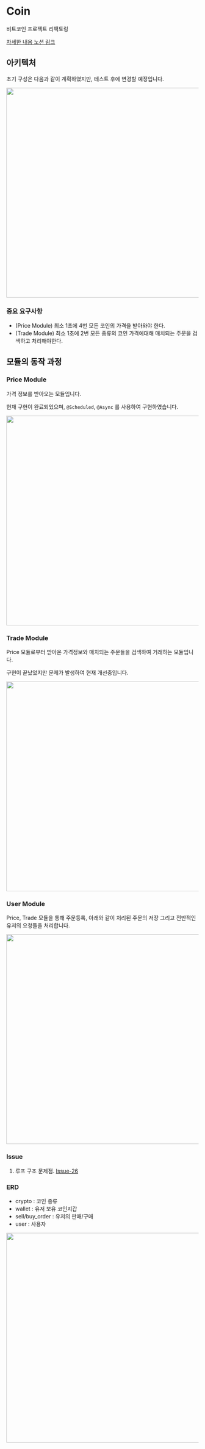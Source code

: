 # Coin
비트코인 프로젝트 리팩토링

[자세한 내용 노션 링크](https://sungwon9.notion.site/Coin-8724855a1d8a45a38b4d693734be0144?pvs=4)

## 아키텍처
초기 구성은 다음과 같이 계획하였지만, 테스트 후에 변경할 예정입니다.

<img src="https://github.com/O0oO0Oo/Coin/assets/110446760/659c74bc-0e7e-4e40-8226-2c54e71c30ca" width="550">

### 중요 요구사항
- (Price Module) 최소 1초에 4번 모든 코인의 가격을 받아와야 한다.
- (Trade Module) 최소 1초에 2번 모든 종류의 코인 가격에대해 매치되는 주문을 검색하고 처리해야한다.

## 모듈의 동작 과정

### Price Module
가격 정보를 받아오는 모듈입니다.

현재 구현이 완료되었으며, ```@Scheduled```, ```@Async``` 를 사용하여 구현하였습니다.

<img src="https://github.com/O0oO0Oo/Coin/assets/110446760/89d51550-b664-402f-98e6-8187369c0463" width="550">

### Trade Module
Price 모듈로부터 받아온 가격정보와 매치되는 주문들을 검색하여 거래하는 모듈입니다.

구현이 끝났었지만 문제가 발생하여 현재 개선중입니다. 

<img src="https://github.com/O0oO0Oo/Coin/assets/110446760/523c1bf3-8d03-4c2f-8e6f-83a3105cba70" width="550">

### User Module
Price, Trade 모듈을 통해 주문등록, 아래와 같이 처리된 주문의 저장 그리고 전반적인 유저의 요청들을 처리합니다.

<img src="https://github.com/O0oO0Oo/Coin/assets/110446760/4377a455-4a24-42ce-9dd7-1cbb568d0820" width="550">

### Issue
1. 루프 구조 문제점. [Issue-26](https://github.com/O0oO0Oo/Coin/issues/26)
   
### ERD
- crypto : 코인 종류
- wallet : 유저 보유 코인지갑
- sell/buy_order : 유저의 판매/구매
- user : 사용자
<img src="https://github.com/O0oO0Oo/Coin/assets/110446760/74aa375c-abba-4342-adcc-e407e391e169" width="550">
